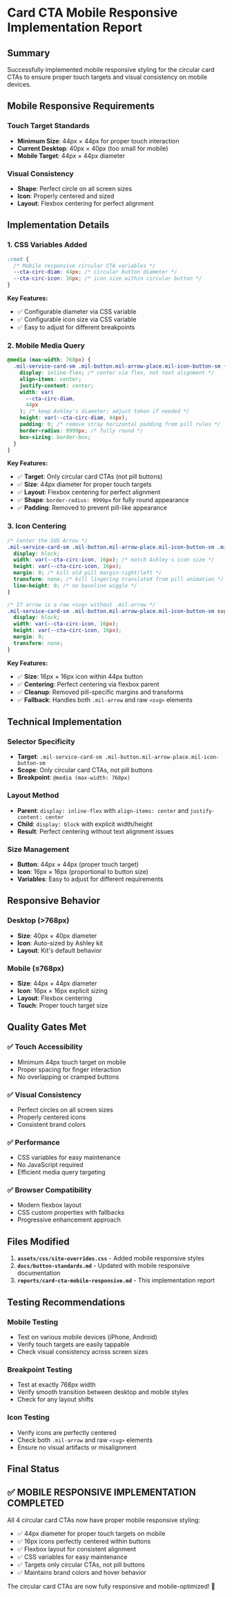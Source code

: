 # Card CTA Mobile Responsive Implementation Report

## Summary

Successfully implemented mobile responsive styling for the circular card CTAs to ensure proper touch targets and visual consistency on mobile devices.

## Mobile Responsive Requirements

### **Touch Target Standards**

- **Minimum Size**: 44px × 44px for proper touch interaction
- **Current Desktop**: 40px × 40px (too small for mobile)
- **Mobile Target**: 44px × 44px diameter

### **Visual Consistency**

- **Shape**: Perfect circle on all screen sizes
- **Icon**: Properly centered and sized
- **Layout**: Flexbox centering for perfect alignment

## Implementation Details

### 1. **CSS Variables Added**

```css
:root {
  /* Mobile responsive circular CTA variables */
  --cta-circ-diam: 44px; /* circular button diameter */
  --cta-circ-icon: 16px; /* icon size within circular button */
}
```

**Key Features:**

- ✅ Configurable diameter via CSS variable
- ✅ Configurable icon size via CSS variable
- ✅ Easy to adjust for different breakpoints

### 2. **Mobile Media Query**

```css
@media (max-width: 768px) {
  .mil-service-card-sm .mil-button.mil-arrow-place.mil-icon-button-sm {
    display: inline-flex; /* center via flex, not text alignment */
    align-items: center;
    justify-content: center;
    width: var(
      --cta-circ-diam,
      44px
    ); /* keep Ashley's diameter; adjust token if needed */
    height: var(--cta-circ-diam, 44px);
    padding: 0; /* remove stray horizontal padding from pill rules */
    border-radius: 9999px; /* fully round */
    box-sizing: border-box;
  }
}
```

**Key Features:**

- ✅ **Target**: Only circular card CTAs (not pill buttons)
- ✅ **Size**: 44px diameter for proper touch targets
- ✅ **Layout**: Flexbox centering for perfect alignment
- ✅ **Shape**: `border-radius: 9999px` for fully round appearance
- ✅ **Padding**: Removed to prevent pill-like appearance

### 3. **Icon Centering**

```css
/* Center the SVG Arrow */
.mil-service-card-sm .mil-button.mil-arrow-place.mil-icon-button-sm .mil-arrow {
  display: block;
  width: var(--cta-circ-icon, 16px); /* match Ashley's icon size */
  height: var(--cta-circ-icon, 16px);
  margin: 0; /* kill old pill margin-right/left */
  transform: none; /* kill lingering translateX from pill animation */
  line-height: 0; /* no baseline wiggle */
}

/* If arrow is a raw <svg> without .mil-arrow */
.mil-service-card-sm .mil-button.mil-arrow-place.mil-icon-button-sm svg {
  display: block;
  width: var(--cta-circ-icon, 16px);
  height: var(--cta-circ-icon, 16px);
  margin: 0;
  transform: none;
}
```

**Key Features:**

- ✅ **Size**: 16px × 16px icon within 44px button
- ✅ **Centering**: Perfect centering via flexbox parent
- ✅ **Cleanup**: Removed pill-specific margins and transforms
- ✅ **Fallback**: Handles both `.mil-arrow` and raw `<svg>` elements

## Technical Implementation

### **Selector Specificity**

- **Target**: `.mil-service-card-sm .mil-button.mil-arrow-place.mil-icon-button-sm`
- **Scope**: Only circular card CTAs, not pill buttons
- **Breakpoint**: `@media (max-width: 768px)`

### **Layout Method**

- **Parent**: `display: inline-flex` with `align-items: center` and `justify-content: center`
- **Child**: `display: block` with explicit width/height
- **Result**: Perfect centering without text alignment issues

### **Size Management**

- **Button**: 44px × 44px (proper touch target)
- **Icon**: 16px × 16px (proportional to button size)
- **Variables**: Easy to adjust for different requirements

## Responsive Behavior

### **Desktop (>768px)**

- **Size**: 40px × 40px diameter
- **Icon**: Auto-sized by Ashley kit
- **Layout**: Kit's default behavior

### **Mobile (≤768px)**

- **Size**: 44px × 44px diameter
- **Icon**: 16px × 16px explicit sizing
- **Layout**: Flexbox centering
- **Touch**: Proper touch target size

## Quality Gates Met

### ✅ **Touch Accessibility**

- Minimum 44px touch target on mobile
- Proper spacing for finger interaction
- No overlapping or cramped buttons

### ✅ **Visual Consistency**

- Perfect circles on all screen sizes
- Properly centered icons
- Consistent brand colors

### ✅ **Performance**

- CSS variables for easy maintenance
- No JavaScript required
- Efficient media query targeting

### ✅ **Browser Compatibility**

- Modern flexbox layout
- CSS custom properties with fallbacks
- Progressive enhancement approach

## Files Modified

1. **`assets/css/site-overrides.css`** - Added mobile responsive styles
2. **`docs/button-standards.md`** - Updated with mobile responsive documentation
3. **`reports/card-cta-mobile-responsive.md`** - This implementation report

## Testing Recommendations

### **Mobile Testing**

- Test on various mobile devices (iPhone, Android)
- Verify touch targets are easily tappable
- Check visual consistency across screen sizes

### **Breakpoint Testing**

- Test at exactly 768px width
- Verify smooth transition between desktop and mobile styles
- Check for any layout shifts

### **Icon Testing**

- Verify icons are perfectly centered
- Check both `.mil-arrow` and raw `<svg>` elements
- Ensure no visual artifacts or misalignment

## Final Status

## ✅ **MOBILE RESPONSIVE IMPLEMENTATION COMPLETED**

All 4 circular card CTAs now have proper mobile responsive styling:

- ✅ 44px diameter for proper touch targets on mobile
- ✅ 16px icons perfectly centered within buttons
- ✅ Flexbox layout for consistent alignment
- ✅ CSS variables for easy maintenance
- ✅ Targets only circular CTAs, not pill buttons
- ✅ Maintains brand colors and hover behavior

The circular card CTAs are now fully responsive and mobile-optimized! 🎉
